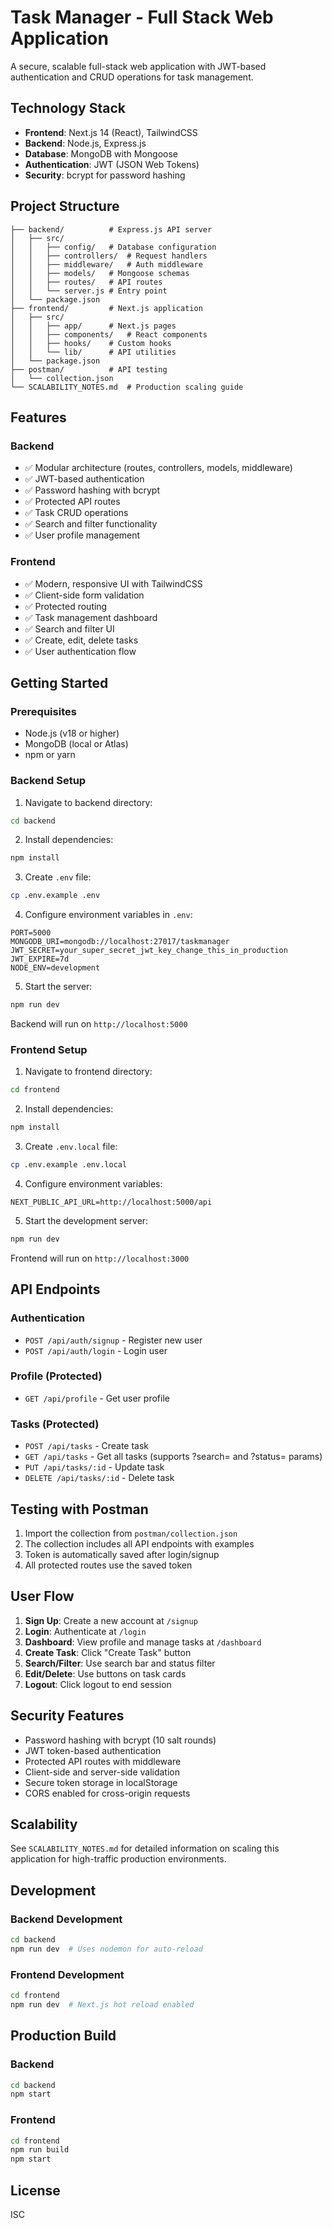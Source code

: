# Task Manager - Full Stack Web Application

A secure, scalable full-stack web application with JWT-based authentication and CRUD operations for task management.

## Technology Stack

- **Frontend**: Next.js 14 (React), TailwindCSS
- **Backend**: Node.js, Express.js
- **Database**: MongoDB with Mongoose
- **Authentication**: JWT (JSON Web Tokens)
- **Security**: bcrypt for password hashing

## Project Structure

```
├── backend/          # Express.js API server
│   ├── src/
│   │   ├── config/   # Database configuration
│   │   ├── controllers/  # Request handlers
│   │   ├── middleware/   # Auth middleware
│   │   ├── models/   # Mongoose schemas
│   │   ├── routes/   # API routes
│   │   └── server.js # Entry point
│   └── package.json
├── frontend/         # Next.js application
│   ├── src/
│   │   ├── app/      # Next.js pages
│   │   ├── components/   # React components
│   │   ├── hooks/    # Custom hooks
│   │   └── lib/      # API utilities
│   └── package.json
├── postman/          # API testing
│   └── collection.json
└── SCALABILITY_NOTES.md  # Production scaling guide
```

## Features

### Backend
- ✅ Modular architecture (routes, controllers, models, middleware)
- ✅ JWT-based authentication
- ✅ Password hashing with bcrypt
- ✅ Protected API routes
- ✅ Task CRUD operations
- ✅ Search and filter functionality
- ✅ User profile management

### Frontend
- ✅ Modern, responsive UI with TailwindCSS
- ✅ Client-side form validation
- ✅ Protected routing
- ✅ Task management dashboard
- ✅ Search and filter UI
- ✅ Create, edit, delete tasks
- ✅ User authentication flow

## Getting Started

### Prerequisites

- Node.js (v18 or higher)
- MongoDB (local or Atlas)
- npm or yarn

### Backend Setup

1. Navigate to backend directory:
```bash
cd backend
```

2. Install dependencies:
```bash
npm install
```

3. Create `.env` file:
```bash
cp .env.example .env
```

4. Configure environment variables in `.env`:
```env
PORT=5000
MONGODB_URI=mongodb://localhost:27017/taskmanager
JWT_SECRET=your_super_secret_jwt_key_change_this_in_production
JWT_EXPIRE=7d
NODE_ENV=development
```

5. Start the server:
```bash
npm run dev
```

Backend will run on `http://localhost:5000`

### Frontend Setup

1. Navigate to frontend directory:
```bash
cd frontend
```

2. Install dependencies:
```bash
npm install
```

3. Create `.env.local` file:
```bash
cp .env.example .env.local
```

4. Configure environment variables:
```env
NEXT_PUBLIC_API_URL=http://localhost:5000/api
```

5. Start the development server:
```bash
npm run dev
```

Frontend will run on `http://localhost:3000`

## API Endpoints

### Authentication
- `POST /api/auth/signup` - Register new user
- `POST /api/auth/login` - Login user

### Profile (Protected)
- `GET /api/profile` - Get user profile

### Tasks (Protected)
- `POST /api/tasks` - Create task
- `GET /api/tasks` - Get all tasks (supports ?search= and ?status= params)
- `PUT /api/tasks/:id` - Update task
- `DELETE /api/tasks/:id` - Delete task

## Testing with Postman

1. Import the collection from `postman/collection.json`
2. The collection includes all API endpoints with examples
3. Token is automatically saved after login/signup
4. All protected routes use the saved token

## User Flow

1. **Sign Up**: Create a new account at `/signup`
2. **Login**: Authenticate at `/login`
3. **Dashboard**: View profile and manage tasks at `/dashboard`
4. **Create Task**: Click "Create Task" button
5. **Search/Filter**: Use search bar and status filter
6. **Edit/Delete**: Use buttons on task cards
7. **Logout**: Click logout to end session

## Security Features

- Password hashing with bcrypt (10 salt rounds)
- JWT token-based authentication
- Protected API routes with middleware
- Client-side and server-side validation
- Secure token storage in localStorage
- CORS enabled for cross-origin requests

## Scalability

See `SCALABILITY_NOTES.md` for detailed information on scaling this application for high-traffic production environments.

## Development

### Backend Development
```bash
cd backend
npm run dev  # Uses nodemon for auto-reload
```

### Frontend Development
```bash
cd frontend
npm run dev  # Next.js hot reload enabled
```

## Production Build

### Backend
```bash
cd backend
npm start
```

### Frontend
```bash
cd frontend
npm run build
npm start
```

## License

ISC
